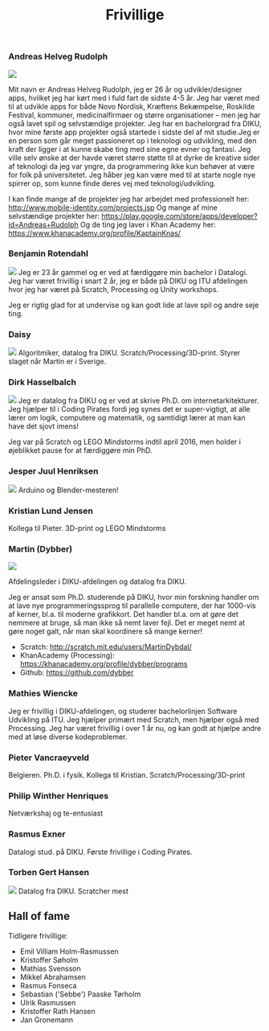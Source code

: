 ﻿---
layout: post
title: Frivillige
---

### Andreas Helveg Rudolph
<a href="/images/frivillige/andreas.jpg"><img src="/images/frivillige/andreas.jpg" class="frivillig" /></a>

Mit navn er Andreas Helveg Rudolph, jeg er 26 år og udvikler/designer
apps, hvilket jeg har kørt med i fuld fart de sidste 4-5 år.  Jeg har
været med til at udvikle apps for både Novo Nordisk, Kræftens
Bekæmpelse, Roskilde Festival, kommuner, medicinalfirmaer og større
organisationer – men jeg har også lavet spil og selvstændige
projekter. Jeg har en bachelorgrad fra DIKU, hvor mine første app
projekter også startede i sidste del af mit studie.Jeg er en person
som går meget passioneret op i teknologi og udvikling, med den kraft
der ligger i at kunne skabe ting med sine egne evner og fantasi. Jeg
ville selv ønske at der havde været større støtte til at dyrke de
kreative sider af teknologi da jeg var yngre, da programmering ikke
kun behøver at være for folk på universitetet. Jeg håber jeg kan være
med til at starte nogle nye spirrer op, som kunne finde deres vej med
teknologi/udvikling.

I kan finde mange af de projekter jeg har arbejdet med professionelt her:
<http://www.mobile-identity.com/projects.jsp>
Og mange af mine selvstændige projekter her:
<https://play.google.com/store/apps/developer?id=Andreas+Rudolph>
Og de ting jeg laver i Khan Academy her:
<https://www.khanacademy.org/profile/KaptajnKnas/>


### Benjamin Rotendahl
<a href="/images/frivillige/benjamin_rotendahl.jpg"><img src="/images/frivillige/benjamin_rotendahl.jpg" class="frivillig" /></a>
Jeg er 23 år gammel og er ved at færdiggøre min bachelor i Datalogi.
Jeg har været frivillig i snart 2 år, jeg er både på DIKU og ITU afdelingen hvor
jeg har været på Scratch, Processing og Unity workshops.

Jeg er rigtig glad for at undervise og kan godt lide at lave spil og andre seje
ting.

### Daisy
<a href="/images/frivillige/daisy.jpg"><img src="/images/frivillige/daisy.jpg" class="frivillig" /></a>
Algoritmiker, datalog fra DIKU. Scratch/Processing/3D-print. Styrer
slaget når Martin er i Sverige.

### Dirk Hasselbalch
<a href="/images/frivillige/dirk.jpg"><img src="/images/frivillige/dirk.jpg" class="frivillig" /></a>
Jeg er datalog fra DIKU og er ved at skrive Ph.D. om internetarkitekturer.
Jeg hjælper til i Coding Pirates fordi jeg synes det er super-vigtigt, at
alle lærer om logik, computere og matematik, og samtidigt lærer at man kan
have det sjovt imens!

Jeg var på Scratch og LEGO Mindstorms indtil april 2016, men holder i øjeblikket pause for at færdiggøre min PhD.

### Jesper Juul Henriksen
<a href="/images/frivillige/jesper.jpg"><img src="/images/frivillige/jesper.jpg" class="frivillig" /></a>
Arduino og Blender-mesteren!

### Kristian Lund Jensen
Kollega til Pieter. 3D-print og LEGO Mindstorms

### Martin (Dybber)
<a href="/images/frivillige/martindybdal.jpg"><img src="/images/frivillige/martindybdal.jpg" class="frivillig" /></a>

Afdelingsleder i DIKU-afdelingen og datalog fra DIKU.

Jeg er ansat som Ph.D. studerende på DIKU, hvor min forskning handler
om at lave nye programmeringssprog til parallelle computere, der har
1000-vis af kerner, bl.a. til moderne grafikkort. Det handler bl.a. om
at gøre det nemmere at bruge, så man ikke så nemt laver fejl. Det er
meget nemt at gøre noget galt, når man skal koordinere så mange
kerner!

 - Scratch: <http://scratch.mit.edu/users/MartinDybdal/>
 - KhanAcademy (Processing): <https://khanacademy.org/profile/dybber/programs>
 - Github: <https://github.com/dybber>

### Mathies Wiencke
<a href="/images/frivillige/Mathies.jpg"><im src="images/frivillige/Mathies.jpg"/></a>
Jeg er frivillig i DIKU-afdelingen, og studerer bachelorlinjen Software Udvikling på ITU.
Jeg hjælper primært med Scratch, men hjælper også med Processing.
Jeg har været frivillig i over 1 år nu, og kan godt at hjælpe andre med at løse diverse kodeproblemer. 

### Pieter Vancraeyveld
Belgieren. Ph.D. i fysik. Kollega til
Kristian. Scratch/Processing/3D-print

### Philip Winther Henriques
Netværkshaj og te-entusiast

### Rasmus Exner
Datalogi stud. på DIKU. Første frivillige i Coding Pirates.

### Torben Gert Hansen
<a href="/images/frivillige/torben.jpg"><img src="/images/frivillige/torben.jpg" class="frivillig" /></a>
Datalog fra DIKU. Scratcher mest

## Hall of fame

Tidligere frivillige:

 * Emil Villiam Holm-Rasmussen
 * Kristoffer Søholm
 * Mathias Svensson
 * Mikkel Abrahamsen
 * Rasmus Fonseca
 * Sebastian ('Sebbe') Paaske Tørholm
 * Ulrik Rasmussen
 * Kristoffer Rath Hansen
 * Jan Gronemann
